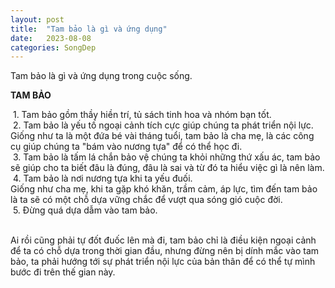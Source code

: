 ```yaml
---
layout: post
title:  "Tam bảo là gì và ứng dụng"
date:   2023-08-08
categories: SongDep
---
```

<html>
<body>
<p>Tam bảo là gì và ứng dụng trong cuộc sống.</p>

<p> <strong> TAM BẢO</strong></p>
<p>&nbsp;1. Tam bảo gồm thầy hiền trí, tủ sách tinh hoa và nhóm bạn tốt.<br>
      &nbsp;2. Tam bảo là yếu tố ngoại cảnh tích cực giúp chúng ta phát triển nội lực.<br>
      Giống như ta là một đứa bé vài tháng tuổi, tam bảo là cha mẹ, là các công cụ giúp chúng ta "bám vào nương tựa" để có thể học đi.<br>
      &nbsp;3. Tam bảo là tấm lá chắn bảo vệ chúng ta khỏi những thứ xấu ác, tam bảo sẽ giúp cho ta biết đâu là đúng, đâu là sai và từ đó ta hiểu việc gì là nên làm.<br>
      &nbsp;4. Tam bảo là nơi nương tựa khi ta yếu đuối.<br>
      Giống như cha mẹ, khi ta gặp khó khăn, trầm cảm, áp lực, tìm đến tam bảo là ta sẽ có một chỗ dựa vững chắc để vượt qua sóng gió cuộc đời.<br>
      &nbsp;5. Đừng quá dựa dẫm vào tam bảo.</p>
    <p><br>
Ai rồi cũng phải tự đốt đuốc lên mà đi, tam bảo chỉ là điều kiện ngoại cảnh để ta có chỗ dựa trong thời gian đầu, nhưng đừng nên bị dính mắc vào tam bảo, ta phải hướng tới sự phát triển nội lực của bản thân để có thể tự mình bước đi trên thế gian này. </p>
</body>
</html>

